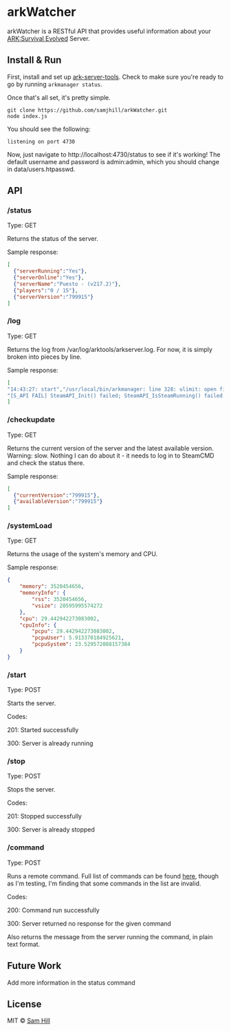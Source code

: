 # arkWatcher
arkWatcher is a RESTful API that provides useful information about your [ARK:Survival Evolved](http://store.steampowered.com/app/346110/) Server.


## Install & Run

First, install and set up [ark-server-tools](https://github.com/FezVrasta/ark-server-tools). Check to make sure you're ready to go by running `arkmanager status`. 

Once that's all set, it's pretty simple.

```shell
git clone https://github.com/samjhill/arkWatcher.git
node index.js
```

You should see the following:
```shell
listening on port 4730
```
Now, just navigate to http://localhost:4730/status to see if it's working! 
The default username and password is admin:admin, which you should change in data/users.htpasswd.


## API

### /status

Type: GET

Returns the status of the server.

Sample response:
```json
[
  {"serverRunning":"Yes"},
  {"serverOnline":"Yes"},
  {"serverName":"Puesto - (v217.2)"},
  {"players":"0 / 15"},
  {"serverVersion":"799915"}
]
```
### /log

Type: GET

Returns the log from /var/log/arktools/arkserver.log. For now, it is simply broken into pieces by line.

Sample response:
```json
[
"14:43:27: start","/usr/local/bin/arkmanager: line 328: ulimit: open files: cannot modify limit: Operation not permitted",
"[S_API FAIL] SteamAPI_Init() failed; SteamAPI_IsSteamRunning() failed."
]
```

### /checkupdate

Type: GET

Returns the current version of the server and the latest available version.
Warning: slow. Nothing I can do about it - it needs to log in to SteamCMD and check the status there.

Sample response:
```json
[
  {"currentVersion":"799915"},
  {"availableVersion":"799915"}
]
```

### /systemLoad

Type: GET

Returns the usage of the system's memory and CPU.

Sample response:
```json
{
    "memory": 3520454656,
    "memoryInfo": {
        "rss": 3520454656,
        "vsize": 20595995574272
    },
    "cpu": 29.442942273083002,
    "cpuInfo": {
        "pcpu": 29.442942273083002,
        "pcpuUser": 5.913370184925621,
        "pcpuSystem": 23.529572088157384
    }
}
```

### /start

Type: POST

Starts the server.

Codes:

201: Started successfully

300: Server is already running


### /stop

Type: POST

Stops the server.

Codes:

201: Stopped successfully

300: Server is already stopped


### /command

Type: POST

Runs a remote command. Full list of commands can be found [here](http://steamcommunity.com/sharedfiles/filedetails/?id=454529617&searchtext=admin), though as I'm testing, I'm finding that some commands in the list are invalid. 

Codes:

200: Command run successfully

300: Server returned no response for the given command

Also returns the message from the server running the command, in plain text format.



## Future Work
Add more information in the status command


## License

MIT © [Sam Hill](https://github.com/samjhill)
